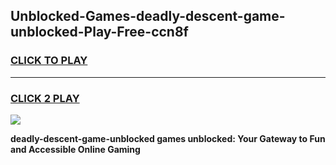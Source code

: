 
## Unblocked-Games-deadly-descent-game-unblocked-Play-Free-ccn8f
<h3>
<a href="https://premium76.site?title=deadly-descent-game-unblocked&ref=10A">CLICK TO PLAY</a></h3>
<hr>

<h3>
<a href="https://premium76.site?title=deadly-descent-game-unblocked&ref=10A">CLICK 2 PLAY</a>
  
</h3>

<a href="https://premium76.site?title=deadly-descent-game-unblocked&ref=10A"><img src="https://clearcache.store/games.png"></a>


**deadly-descent-game-unblocked games unblocked: Your Gateway to Fun and Accessible Online Gaming**
